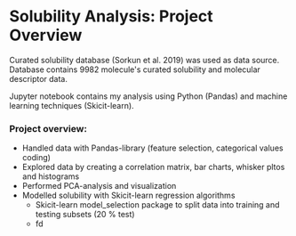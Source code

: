 # Solubility Analysis: Project Overview

Curated solubility database (Sorkun et al. 2019) was used as data source. Database contains 
9982 molecule's curated solubility and molecular descriptor data.

Jupyter notebook contains my analysis using Python (Pandas) and machine learning techniques (Skicit-learn).

### Project overview:

- Handled data with Pandas-library (feature selection, categorical values coding)
- Explored data by creating a correlation matrix, bar charts, whisker pltos and histograms
- Performed PCA-analysis and visualization
- Modelled solubility with Skicit-learn regression algorithms
    - Skicit-learn model_selection package to split data into training and testing subsets (20 % test)
    - fd
